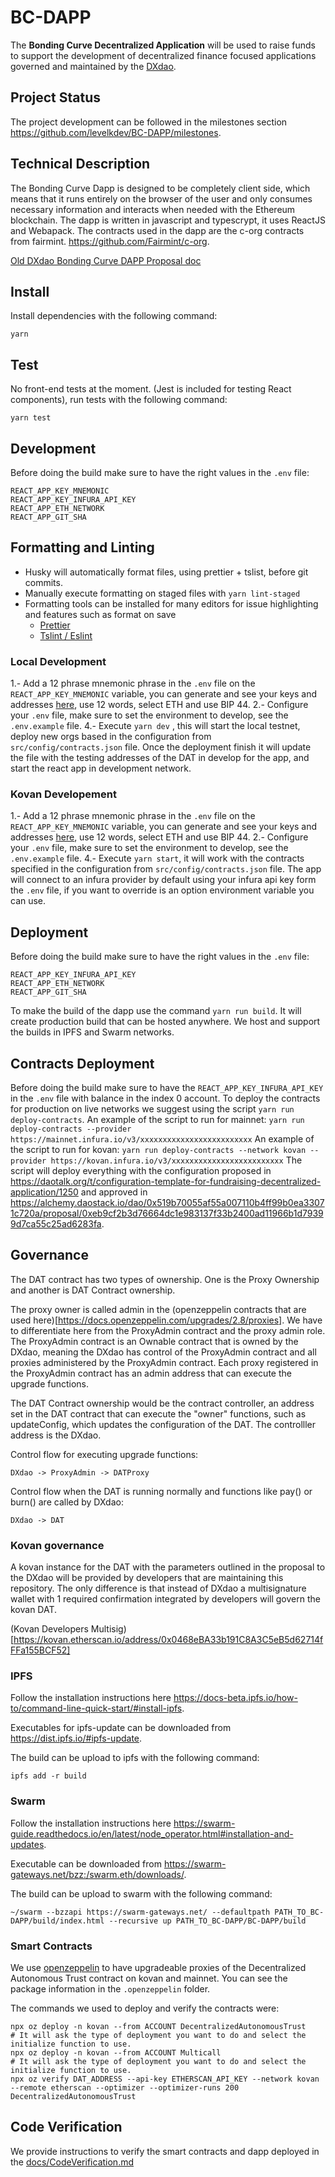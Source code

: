 # BC-DAPP

The **Bonding Curve Decentralized Application** will be used to raise funds to support the development of decentralized finance focused applications governed and maintained by the [DXdao](https://dxdao.daostack.io/).

## Project Status

The project development can be followed in the milestones section https://github.com/levelkdev/BC-DAPP/milestones.

## Technical Description

The Bonding Curve Dapp is designed to be completely client side, which means that it runs entirely on the browser of the user and only consumes necessary information and interacts when needed with the Ethereum blockchain.
The dapp is written in javascript and typescrypt, it uses ReactJS and Webapack.
The contracts used in the dapp are the c-org contracts from fairmint. https://github.com/Fairmint/c-org.

[Old DXdao Bonding Curve DAPP Proposal doc](https://github.com/levelkdev/BC-DAPP/blob/master/docs/dxdao-proposal.md)

## Install
Install dependencies with the following command:
```
yarn
```
    
## Test
No front-end tests at the moment. (Jest is included for testing React components), run tests with the following command:
```
yarn test
```

## Development

Before doing the build make sure to have the right values in the `.env` file:
```
REACT_APP_KEY_MNEMONIC
REACT_APP_KEY_INFURA_API_KEY
REACT_APP_ETH_NETWORK
REACT_APP_GIT_SHA
```
## Formatting and Linting
- Husky will automatically format files, using prettier + tslist, before git commits.
- Manually execute formatting on staged files with ```yarn lint-staged```
- Formatting tools can be installed for many editors for issue highlighting and features such as format on save
    - [Prettier](https://prettier.io/docs/en/editors.html)
    - [Tslint / Eslint](https://eslint.org/docs/user-guide/integrations)

### Local Development

1.- Add a 12 phrase mnemonic phrase in the `.env` file on the `REACT_APP_KEY_MNEMONIC` variable, you can generate and see your keys and addresses [here](https://iancoleman.io/bip39/), use 12 words, select ETH and use BIP 44.
2.- Configure your `.env` file, make sure to set the environment to develop, see the `.env.example` file.
4.- Execute `yarn dev` , this will start the local testnet, deploy new orgs based in the configuration from `src/config/contracts.json` file. Once the deployment finish it will update the file with the testing addresses of the DAT in develop for the app, and start the react app in development network.
    
### Kovan Developement

1.- Add a 12 phrase mnemonic phrase in the `.env` file on the `REACT_APP_KEY_MNEMONIC` variable, you can generate and see your keys and addresses [here](https://iancoleman.io/bip39/), use 12 words, select ETH and use BIP 44.
2.- Configure your `.env` file, make sure to set the environment to develop, see the `.env.example` file.
4.- Execute `yarn start`, it will work with the contracts specified in the configuration from `src/config/contracts.json` file. The app will connect to an infura provider by default using your infura api key form the `.env` file, if you want to override is an option environment variable you can use.

## Deployment

Before doing the build make sure to have the right values in the `.env` file:
```
REACT_APP_KEY_INFURA_API_KEY
REACT_APP_ETH_NETWORK
REACT_APP_GIT_SHA
```
To make the build of the dapp use the command `yarn run build`. It will create production build that can be hosted anywhere. We host and support the builds in IPFS and Swarm networks.

## Contracts Deployment

Before doing the build make sure to have the `REACT_APP_KEY_INFURA_API_KEY` in the `.env` file with balance in the index 0 account.
To deploy the contracts for production on live networks we suggest using the script `yarn run deploy-contracts`.
An example of the script to run for mainnet: `yarn run deploy-contracts --provider https://mainnet.infura.io/v3/xxxxxxxxxxxxxxxxxxxxxxxxx`
An example of the script to run for kovan: `yarn run deploy-contracts --network kovan --provider https://kovan.infura.io/v3/xxxxxxxxxxxxxxxxxxxxxxxxx`
The script will deploy everything with the configuration proposed in https://daotalk.org/t/configuration-template-for-fundraising-decentralized-application/1250 and approved in https://alchemy.daostack.io/dao/0x519b70055af55a007110b4ff99b0ea33071c720a/proposal/0xeb9cf2b3d76664dc1e983137f33b2400ad11966b1d79399d7ca55c25ad6283fa.

## Governance

The DAT contract has two types of ownership. One is the Proxy Ownership and another is DAT Contract ownership.

The proxy owner is called admin in the (openzeppelin contracts that are used here)[https://docs.openzeppelin.com/upgrades/2.8/proxies]. We have to differentiate here from the ProxyAdmin contract and the proxy admin role. The ProxyAdmin contract is an Ownable contract that is owned by the DXdao, meaning the DXdao has control of the ProxyAdmin contract and all proxies administered by the ProxyAdmin contract. Each proxy registered in the ProxyAdmin contract has an admin address that can execute the upgrade functions.

The DAT Contract ownership would be the contract controller, an address set in the DAT contract that can execute the "owner" functions, such as updateConfig, which updates the configuration of the DAT. The controlller address is the DXdao.

Control flow for executing upgrade functions:
```
DXdao -> ProxyAdmin -> DATProxy
```
Control flow when the DAT is running normally and functions like pay() or burn() are called by DXdao:
```
DXdao -> DAT
```

### Kovan governance

A kovan instance for the DAT with the parameters outlined in the proposal to the DXdao will be provided by developers that are maintaining this repository. The only difference is that instead of DXdao a multisignature wallet with 1 required confirmation integrated by developers will govern the kovan DAT.

(Kovan Developers Multisig)[https://kovan.etherscan.io/address/0x0468eBA33b191C8A3C5eB5d62714fFFa155BCF52]


### IPFS

Follow the installation instructions here https://docs-beta.ipfs.io/how-to/command-line-quick-start/#install-ipfs.

Executables for ipfs-update can be downloaded from https://dist.ipfs.io/#ipfs-update.

The build can be upload to ipfs with the following command:
```
ipfs add -r build
```

### Swarm

Follow the installation instructions here https://swarm-guide.readthedocs.io/en/latest/node_operator.html#installation-and-updates.

Executable can be downloaded from https://swarm-gateways.net/bzz:/swarm.eth/downloads/.

The build can be upload to swarm with the following command:
```
~/swarm --bzzapi https://swarm-gateways.net/ --defaultpath PATH_TO_BC-DAPP/build/index.html --recursive up PATH_TO_BC-DAPP/BC-DAPP/build
```

### Smart Contracts

We use [openzeppelin](https://docs.openzeppelin.com/cli) to have upgradeable proxies of the Decentralized Autonomous Trust contract on kovan and mainnet. You can see the package information in the `.openzeppelin` folder.

The commands we used to deploy and verify the contracts were:

```
npx oz deploy -n kovan --from ACCOUNT DecentralizedAutonomousTrust
# It will ask the type of deployment you want to do and select the initialize function to use.
npx oz deploy -n kovan --from ACCOUNT Multicall
# It will ask the type of deployment you want to do and select the initialize function to use.
npx oz verify DAT_ADDRESS --api-key ETHERSCAN_API_KEY --network kovan --remote etherscan --optimizer --optimizer-runs 200 DecentralizedAutonomousTrust
```

## Code Verification

We provide instructions to verify the smart contracts and dapp deployed in the [docs/CodeVerification.md](docs/CodeVerification.md)
